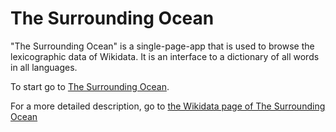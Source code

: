 # The Surrounding Ocean

"The Surrounding Ocean" is a single-page-app that is used to browse
the lexicographic data of Wikidata.
It is an interface to a dictionary of all words in all languages.

To start go to [The Surrounding Ocean](https://vrandezo.github.io/TheSurroundingOcean).

For a more detailed description, go to
[the Wikidata page of The Surrounding Ocean](https://www.wikidata.org/wiki/Wikidata:The_Surrounding_Ocean)
